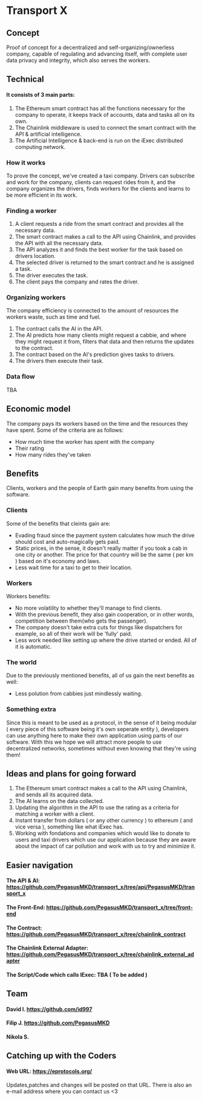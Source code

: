 
# Transport X

## Concept
Proof of concept for a decentralized and self-organizing/ownerless company, capable of regulating and advancing itself, with complete user data privacy and integrity, which also serves the workers.

## Technical
#### It consists of 3 main parts:
  1. The Ethereum smart contract has all the functions necessary for the company to operate, it keeps track of accounts, data and tasks all on its own.
  2. The Chainlink middleware is used to connect the smart contract with the API & artificial intelligence.
  3. The Artificial Intelligence & back-end is run on the iExec distributed computing network.

### How it works

  To prove the concept, we've created a taxi company. Drivers can subscribe and work for the company, clients can request rides from it, and the company organizes the drivers, finds workers for the clients and learns to be more efficient in its work.

### Finding a worker

  1. A client requests a ride from the smart contract and provides all the necessary data.
  2. The smart contract makes a call to the API using Chainlink, and provides the API with all the necessary data.
  3. The API analyzes it and finds the best worker for the task based on drivers location.
  4. The selected driver is returned to the smart contract and he is assigned a task.
  5. The driver executes the task.
  6. The client pays the company and rates the driver.

### Organizing workers

  The company efficiency is connected to the amount of resources the workers waste, such as time and fuel.

  1. The contract calls the AI in the API.
  2. The AI predicts how many clients might request a cabbie, and where they might request it from, filters that data and then returns the updates to the contract.
  3. The contract based on the AI's prediction gives tasks to drivers.
  4. The drivers then execute their task.

### Data flow

  TBA

## Economic model

  The company pays its workers based on the time and the resources they have spent. Some of the criteria are as follows:
   - How much time the worker has spent with the company
   - Their rating
   - How many rides they've taken

## Benefits

Clients, workers and the people of Earth gain many benefits from using the software.

### Clients
Some of the benefits that cleints gain are:
 - Evading fraud since the payment system calculates how much the drive should cost and auto-magically gets paid.
 - Static prices, in the sense, it doesn't really matter if you took a cab in one city or another. The price for that country will be the same ( per km ) based on it's economy and laws.
 - Less wait time for a taxi to get to their location.

### Workers
Workers benefits:
 - No more volatility to whether they'll manage to find clients.
 - With the previous benefit, they also gain cooperation, or in other words, competition between them(who gets the passenger).
 - The company doesn't take extra cuts for things like dispatchers for example, so all of their work will be 'fully' paid.
 - Less work needed like setting up where the drive started or ended. All of it is automatic.
 
 ### The world
 Due to the previously mentioned benefits, all of us gain the next benefits as well:
  - Less polution from cabbies just mindlessly waiting.

### Something extra
Since this is meant to be used as a protocol, in the sense of it being modular ( every piece of this software being it's own seperate entity ), developers can use anything here to make their own application using parts of our software. With this we hope we will attract more people to use decentralized networks, sometimes without even knowing that they're using them!


## Ideas and plans for going forward

  1. The Ethereum smart contract makes a call to the API using Chainlink, and sends all its acquired data.
  2. The AI learns on the data collected.
  3. Updating the algorithm in the API to use the rating as a criteria for matching a worker with a client.
  4. Instant transfer from dollars ( or any other currency ) to ethereum ( and vice versa ), something like what iExec has.
  4. Working with fondations and companies which would like to donate to users and taxi drivers which use our application because they are aware about the impact of car pollution and work with us to try and minimize it.


## Easier navigation

#### The API & AI: https://github.com/PegasusMKD/transport_x/tree/api/PegasusMKD/transport_x

#### The Front-End: https://github.com/PegasusMKD/transport_x/tree/front-end

#### The Contract: https://github.com/PegasusMKD/transport_x/tree/chainlink_contract

#### The Chainlink External Adapter: https://github.com/PegasusMKD/transport_x/tree/chainlink_external_adapter

#### The Script/Code which calls IExec: TBA ( To be added )

## Team

#### David I.          https://github.com/id997
#### Filip J.          https://github.com/PegasusMKD
#### Nikola S.    

## Catching up with the Coders

#### Web URL: https://eprotocols.org/

Updates,patches and changes will be posted on that URL. There is also an e-mail address where you can contact us <3
